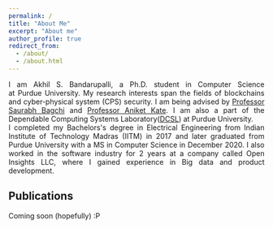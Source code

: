 ```yaml
---
permalink: /
title: "About Me"
excerpt: "About me"
author_profile: true
redirect_from: 
  - /about/
  - /about.html
---
```


<div style="text-align: justify">I am Akhil S. Bandarupalli, a Ph.D. student in Computer Science at Purdue University. My research interests span the fields of blockchains and cyber-physical system (CPS) security. I am being advised by <a href="https://engineering.purdue.edu/~sbagchi/">Professor Saurabh Bagchi</a> and <a href="https://www.cs.purdue.edu/homes/akate/">Professor Aniket Kate</a>. I am also a part of the Dependable Computing Systems Laboratory(<a href="https://engineering.purdue.edu/dcsl/">DCSL</a>) at Purdue University.</div>
<div>

</div>

<div style="text-align: justify">I completed my Bachelors's degree in Electrical Engineering from Indian Institute of Technology Madras (IITM) in 2017 and later graduated from Purdue University with a MS in Computer Science in December 2020. I also worked in the software industry for 2 years at a company called Open Insights LLC, where I gained experience in Big data and product development. </div>

## Publications
Coming soon (hopefully) :P
